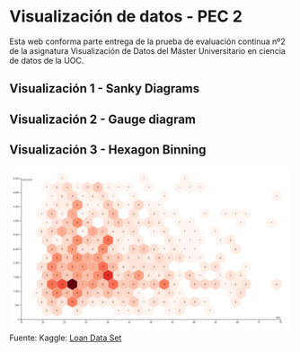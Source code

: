 # Visualización de datos - PEC 2

Esta web conforma parte entrega de la prueba de evaluación continua nº2 de la asignatura Visualización de Datos del Máster Universitario en ciencia de datos de la UOC.

## Visualización 1 - Sanky Diagrams

<div class="flourish-embed flourish-sankey" data-src="visualisation/11961478"><script src="https://public.flourish.studio/resources/embed.js"></script></div>

## Visualización 2 - Gauge diagram

<div class="flourish-embed" data-src="visualisation/12010682"><script src="https://public.flourish.studio/resources/embed.js"></script></div>

## Visualización 3 - Hexagon Binning

![image](hexagon.jpg)
Fuente: Kaggle: [Loan Data Set](https://www.kaggle.com/datasets/burak3ergun/loan-data-set)
